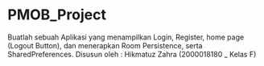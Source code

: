 # PMOB_Project
Buatlah sebuah Aplikasi yang menampilkan Login, Register, home page (Logout Button), dan menerapkan Room Persistence, serta SharedPreferences.
Disusun oleh : Hikmatuz Zahra (2000018180 _ Kelas F)
